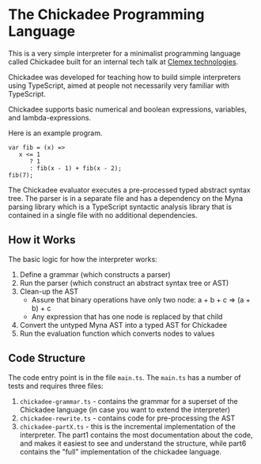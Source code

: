# The Chickadee Programming Language 

This is a very simple interpreter for a minimalist programming language called Chickadee built for an internal tech talk at [Clemex technologies](http://www.clemex.com).

Chickadee was developed for teaching how to build simple interpreters using TypeScript, aimed at people not necessarily very familiar with TypeScript. 

Chickadee supports basic numerical and boolean expressions, variables, and lambda-expressions.

Here is an example program. 

```
var fib = (x) => 
   x <= 1 
      ? 1 
      : fib(x - 1) + fib(x - 2); 
fib(7);
```

The Chickadee evaluator executes a pre-processed typed abstract syntax tree. The parser is in a separate file and has a dependency on the Myna parsing library which is a TypeScript syntactic analysis library that is contained in a single file with no additional dependencies.

## How it Works 

The basic logic for how the interpreter works: 

1. Define a grammar (which constructs a parser)
2. Run the parser (which construct an abstract syntax tree or AST) 
3. Clean-up the AST 
    * Assure that binary operations have only two node: a + b + c => (a + b) + c
    * Any expression that has one node is replaced by that child
4. Convert the untyped Myna AST into a typed AST for Chickadee
5. Run the evaluation function which converts nodes to values

## Code Structure 

The code entry point is in the file `main.ts`. The `main.ts` has a number of tests and requires three files:
1. `chickadee-grammar.ts` - contains the grammar for a superset of the Chickadee language (in case you want to extend the interpreter) 
2. `chickadee-rewrite.ts` - contains code for pre-processing the AST 
3. `chickadee-partX.ts` - this is the incremental implementation of the interpreter. The part1 contains the most documentation
    about the code, and makes it easiest to see and understand the structure, while part6 contains the "full" implementation of the chickadee language.     

